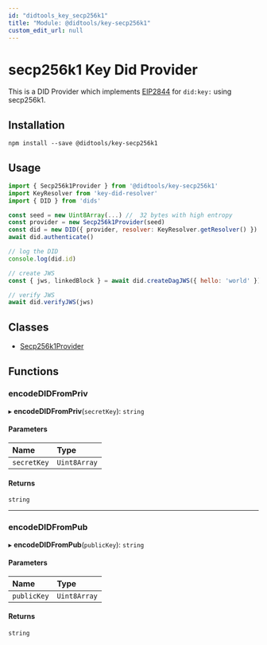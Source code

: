 ```yaml
---
id: "didtools_key_secp256k1"
title: "Module: @didtools/key-secp256k1"
custom_edit_url: null
---
```


# secp256k1 Key Did Provider
This is a DID Provider which implements [EIP2844](https://eips.ethereum.org/EIPS/eip-2844) for `did:key:` using secp256k1.

## Installation

```
npm install --save @didtools/key-secp256k1
```

## Usage

```js
import { Secp256k1Provider } from '@didtools/key-secp256k1'
import KeyResolver from 'key-did-resolver'
import { DID } from 'dids'

const seed = new Uint8Array(...) //  32 bytes with high entropy
const provider = new Secp256k1Provider(seed)
const did = new DID({ provider, resolver: KeyResolver.getResolver() })
await did.authenticate()

// log the DID
console.log(did.id)

// create JWS
const { jws, linkedBlock } = await did.createDagJWS({ hello: 'world' })

// verify JWS
await did.verifyJWS(jws)
```

## Classes

- [Secp256k1Provider](../classes/didtools_key_secp256k1.Secp256k1Provider.md)

## Functions

### encodeDIDFromPriv

▸ **encodeDIDFromPriv**(`secretKey`): `string`

#### Parameters

| Name | Type |
| :------ | :------ |
| `secretKey` | `Uint8Array` |

#### Returns

`string`

___

### encodeDIDFromPub

▸ **encodeDIDFromPub**(`publicKey`): `string`

#### Parameters

| Name | Type |
| :------ | :------ |
| `publicKey` | `Uint8Array` |

#### Returns

`string`

